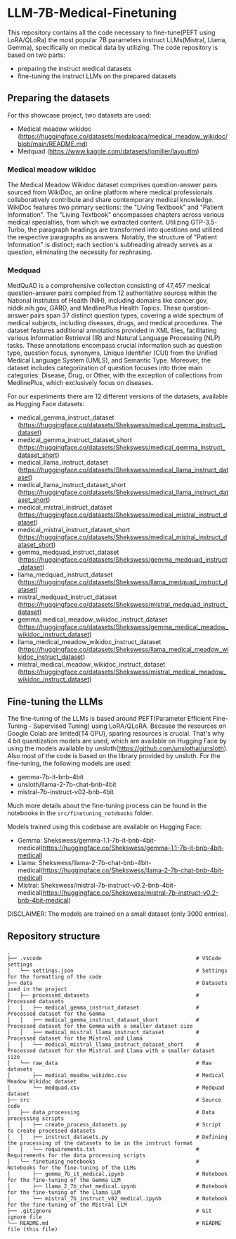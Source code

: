 # LLM-7B-Medical-Finetuning

This repository contains all the code necessary to fine-tune(PEFT using LoRA/QLoRa) the most popular 7B parameters instruct LLMs(Mistral, Llama, Gemma), specifically on medical data by utilizing. The code repository is based on two parts:
- preparing the instruct medical datasets
- fine-tuning the instruct LLMs on the prepared datasets

## Preparing the datasets

For this showcase project, two datasets are used:
- Medical meadow wikidoc (https://huggingface.co/datasets/medalpaca/medical_meadow_wikidoc/blob/main/README.md)
- Medquad (https://www.kaggle.com/datasets/jpmiller/layoutlm)

### Medical meadow wikidoc

The Medical Meadow Wikidoc dataset comprises question-answer pairs sourced from WikiDoc, an online platform where medical professionals collaboratively contribute and share contemporary medical knowledge. WikiDoc features two primary sections: the "Living Textbook" and "Patient Information". The "Living Textbook" encompasses chapters across various medical specialties, from which we extracted content. Utilizing GTP-3.5-Turbo, the paragraph headings are transformed into questions and utilized the respective paragraphs as answers. Notably, the structure of "Patient Information" is distinct; each section's subheading already serves as a question, eliminating the necessity for rephrasing.

### Medquad

MedQuAD is a comprehensive collection consisting of 47,457 medical question-answer pairs compiled from 12 authoritative sources within the National Institutes of Health (NIH), including domains like cancer.gov, niddk.nih.gov, GARD, and MedlinePlus Health Topics. These question-answer pairs span 37 distinct question types, covering a wide spectrum of medical subjects, including diseases, drugs, and medical procedures. The dataset features additional annotations provided in XML files, facilitating various Information Retrieval (IR) and Natural Language Processing (NLP) tasks. These annotations encompass crucial information such as question type, question focus, synonyms, Unique Identifier (CUI) from the Unified Medical Language System (UMLS), and Semantic Type. Moreover, the dataset includes categorization of question focuses into three main categories: Disease, Drug, or Other, with the exception of collections from MedlinePlus, which exclusively focus on diseases.

For our experiments there are 12 different versions of the datasets, available as Hugging Face datasets:
- medical_gemma_instruct_dataset (https://huggingface.co/datasets/Shekswess/medical_gemma_instruct_dataset)
- medical_gemma_instruct_dataset_short (https://huggingface.co/datasets/Shekswess/medical_gemma_instruct_dataset_short)
- medical_llama_instruct_dataset (https://huggingface.co/datasets/Shekswess/medical_llama_instruct_dataset)
- medical_llama_instruct_dataset_short (https://huggingface.co/datasets/Shekswess/medical_llama_instruct_dataset_short)
- medical_mistral_instruct_dataset (https://huggingface.co/datasets/Shekswess/medical_mistral_instruct_dataset)
- medical_mistral_instruct_dataset_short (https://huggingface.co/datasets/Shekswess/medical_mistral_instruct_dataset_short)
- gemma_medquad_instruct_dataset (https://huggingface.co/datasets/Shekswess/gemma_medquad_instruct_dataset)
- llama_medquad_instruct_dataset (https://huggingface.co/datasets/Shekswess/llama_medquad_instruct_dataset)
- mistral_medquad_instruct_dataset (https://huggingface.co/datasets/Shekswess/mistral_medquad_instruct_dataset)
- gemma_medical_meadow_wikidoc_instruct_dataset (https://huggingface.co/datasets/Shekswess/gemma_medical_meadow_wikidoc_instruct_dataset)
- llama_medical_meadow_wikidoc_instruct_dataset (https://huggingface.co/datasets/Shekswess/llama_medical_meadow_wikidoc_instruct_dataset)
- mistral_medical_meadow_wikidoc_instruct_dataset (https://huggingface.co/datasets/Shekswess/mistral_medical_meadow_wikidoc_instruct_dataset)


## Fine-tuning the LLMs

The fine-tuning of the LLMs is based around PEFT(Parameter Efficient Fine-Tuning - Supervised Tuning) using LoRA/QLoRA. Because the resources on Google Colab are limited(T4 GPU), sparing resources is crucial. That's why 4 bit quantization models are used, which are available on Hugging Face by using the models available by unsloth(https://github.com/unslothai/unsloth). Also most of the code is based on the library provided by unsloth.
For the fine-tuning, the following models are used:
- gemma-7b-it-bnb-4bit
- unsloth/llama-2-7b-chat-bnb-4bit
- mistral-7b-instruct-v02-bnb-4bit

Much more details about the fine-tuning process can be found in the notebooks in the `src/finetuning_notebooks` folder.

Models trained using this codebase are available on Hugging Face:
- Gemma: Shekswess/gemma-1.1-7b-it-bnb-4bit-medical(https://huggingface.co/Shekswess/gemma-1.1-7b-it-bnb-4bit-medical)
- Llama: Shekswess/llama-2-7b-chat-bnb-4bit-medical(https://huggingface.co/Shekswess/llama-2-7b-chat-bnb-4bit-medical)
- Mistral: Shekswess/mistral-7b-instruct-v0.2-bnb-4bit-medical(https://huggingface.co/Shekswess/mistral-7b-instruct-v0.2-bnb-4bit-medical)

DISCLAIMER: The models are trained on a small dataset (only 3000 entries).

## Repository structure
```
.
├── .vscode                                                 # VSCode settings
│   └── settings.json                                       # Settings for the formatting of the code
├── data                                                    # Datasets used in the project
│   ├── processed_datasets                                  # Processed datasets
│   │   ├── medical_gemma_instruct_dataset                  # Processed dataset for the Gemma
│   │   ├── medical_gemma_instruct_dataset_short            # Processed dataset for the Gemma with a smaller dataset size
│   │   ├── medical_mistral_llama_instruct_dataset          # Processed dataset for the Mistral and Llama
│   │   └── medical_mistral_llama_instruct_dataset_short    # Processed dataset for the Mistral and Llama with a smaller dataset size
│   └── raw_data                                            # Raw datasets
│       ├── medical_meadow_wikidoc.csv                      # Medical Meadow Wikidoc dataset
│       └── medquad.csv                                     # Medquad dataset
├── src                                                     # Source code
│   ├── data_processing                                     # Data processing scripts
│   │   ├── create_process_datasets.py                      # Script to create processed datasets
│   │   ├── instruct_datasets.py                            # Defining the processing of the datasets to be in the instruct format
│   │   └── requirements.txt                                # Requirements for the data processing scripts
│   └── finetuning_notebooks                                # Notebooks for the fine-tuning of the LLMs
│       ├── gemma_7b_it_medical.ipynb                       # Notebook for the fine-tuning of the Gemma LLM
│       ├── llama_2_7b_chat_medical.ipynb                   # Notebook for the fine-tuning of the Llama LLM
│       └── mistral_7b_instruct_v02_medical.ipynb           # Notebook for the fine-tuning of the Mistral LLM
├── .gitignore                                              # Git ignore file
└── README.md                                               # README file (this file)
```